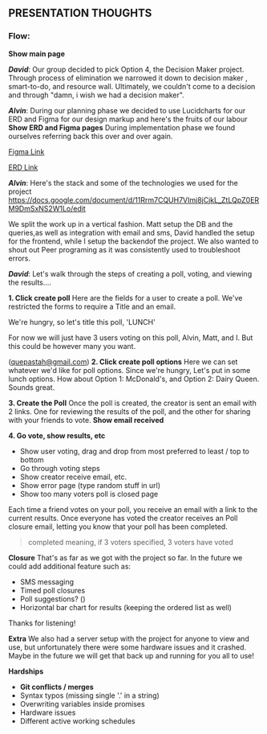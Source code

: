 ## PRESENTATION THOUGHTS

### Flow:

**Show main page**

 ***David***: Our group decided to pick Option 4, the Decision Maker project. Through process of elimination we narrowed it down to decision maker , smart-to-do, and resource wall. Ultimately, we couldn't come to a decision and through "damn, i wish we had a decision maker".

 ***Alvin***: During our planning phase we decided to use Lucidcharts for our ERD and Figma for our design markup and here's the fruits of our labour **Show ERD and Figma pages** 
 During implementation phase we found ourselves referring back this over and over again.

 [Figma Link](https://www.figma.com/file/jDiTFxigBPke9LADpOzxW9/team-unicorn-thunder?node-id=0%3A1)

 [ERD Link](https://lucid.app/lucidchart/invitations/accept/inv_27bd99d1-6576-4328-b53e-453dee3ad853?viewport_loc=-257%2C-81%2C3012%2C1499%2C0_0)

***Alvin***: Here's the stack and some of the technologies we used for the project
https://docs.google.com/document/d/11Rrm7CQUH7VImj8jCjkL_ZtLQpZ0ERM9DmSxNS2W1Lo/edit

We split the work up in a vertical fashion. Matt setup the DB and the queries,as well as integration with email and sms, David handled the setup for the frontend, while I setup the backendof the project. We also wanted to shout out Peer programing as it was consistently used to troubleshoot errors.

 ***David***: Let's walk through the steps of creating a poll, voting, and viewing the results....

 **1. Click create poll**
 Here are the fields for a user to create a poll. We've restricted the forms to require a Title and an email. 

 We're hungry, so let's title this poll, 'LUNCH'

 For now we will just have 3 users voting on this poll, Alvin, Matt, and I. But this could be however many you want.

(quepastah@gmail.com)
 **2. Click create poll options**
 Here we can set whatever we'd like for poll options. Since we're hungry, Let's put in some lunch options.
 How about Option 1: McDonald's, and Option 2: Dairy Queen. Sounds great.
 
 **3. Create the Poll**
 Once the poll is created, the creator is sent an email with 2 links. One for reviewing the results of the poll, and the other for sharing with your friends to vote. 
 **Show email received**

 **4. Go vote, show results, etc**
 - Show user voting, drag and drop from most preferred to least / top to bottom
 - Go through voting steps
 - Show creator receive email, etc.
 - Show error page (type random stuff in url)
 - Show too many voters poll is closed page

Each time a friend votes on your poll, you receive an email with a link to the current results. Once everyone has voted the creator receives an Poll closure email, letting you know that your poll has been completed. 
> completed meaning, if 3 voters specified, 3 voters have voted 

**Closure**
That's as far as we got with the project so far. In the future we could add additional feature such as:
  - SMS messaging
  - Timed poll closures
  - Poll suggestions? ()
  - Horizontal bar chart for results (keeping the ordered list as well)

Thanks for listening!


<!-- OPTIONAL -->
**Extra**
We also had a server setup with the project for anyone to view and use, but unfortunately there were some hardware issues and it crashed. Maybe in the future we will get that back up and running for you all to use!

**Hardships**  
- **Git conflicts / merges**
- Syntax typos (missing single '.' in a string)
- Overwriting variables inside promises
- Hardware issues
- Different active working schedules
